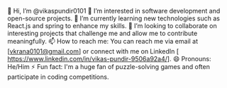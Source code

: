 👋 Hi, I’m @vikaspundir0101
👀 I’m interested in software development and open-source projects.
🌱 I’m currently learning new technologies such as React.js and spring to enhance my skills.
💞️ I’m looking to collaborate on interesting projects that challenge me and allow me to contribute meaningfully.
📫 How to reach me: You can reach me via email at [vkrana0101@gmail.com] or connect with me on LinkedIn [
https://www.linkedin.com/in/vikas-pundir-9506a92a4/].
😄 Pronouns: He/Him
⚡ Fun fact: I'm a huge fan of puzzle-solving games and often participate in coding competitions.

<!---
vikaspundir0101/vikaspundir0101 is a ✨ special ✨ repository because its `README.md` (this file) appears on your GitHub profile.
You can click the Preview link to take a look at your changes.
--->
